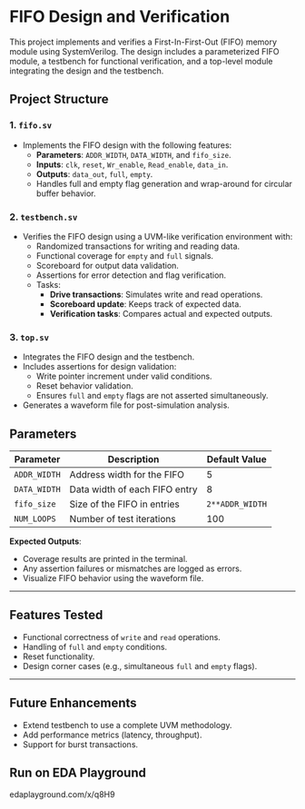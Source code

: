 # FIFO Design and Verification

This project implements and verifies a First-In-First-Out (FIFO) memory module using SystemVerilog. 
The design includes a parameterized FIFO module, a testbench for functional verification, and a top-level module integrating the design and the testbench.


## Project Structure

### 1. `fifo.sv`
- Implements the FIFO design with the following features:
  - **Parameters**: `ADDR_WIDTH`, `DATA_WIDTH`, and `fifo_size`.
  - **Inputs**: `clk`, `reset`, `Wr_enable`, `Read_enable`, `data_in`.
  - **Outputs**: `data_out`, `full`, `empty`.
  - Handles full and empty flag generation and wrap-around for circular buffer behavior.

### 2. `testbench.sv`
- Verifies the FIFO design using a UVM-like verification environment with:
  - Randomized transactions for writing and reading data.
  - Functional coverage for `empty` and `full` signals.
  - Scoreboard for output data validation.
  - Assertions for error detection and flag verification.
  - Tasks:
    - **Drive transactions**: Simulates write and read operations.
    - **Scoreboard update**: Keeps track of expected data.
    - **Verification tasks**: Compares actual and expected outputs.

### 3. `top.sv`
- Integrates the FIFO design and the testbench.
- Includes assertions for design validation:
  - Write pointer increment under valid conditions.
  - Reset behavior validation.
  - Ensures `full` and `empty` flags are not asserted simultaneously.
- Generates a waveform file for post-simulation analysis.



## Parameters

| Parameter    | Description                       | Default Value  |
|--------------|-----------------------------------|----------------|
| `ADDR_WIDTH` | Address width for the FIFO        | 5              |
| `DATA_WIDTH` | Data width of each FIFO entry     | 8              |
| `fifo_size`  | Size of the FIFO in entries       | `2**ADDR_WIDTH`|
| `NUM_LOOPS`  | Number of test iterations         | 100            |




 **Expected Outputs**:
   - Coverage results are printed in the terminal.
   - Any assertion failures or mismatches are logged as errors.
   - Visualize FIFO behavior using the waveform file.

---

## Features Tested

- Functional correctness of `write` and `read` operations.
- Handling of `full` and `empty` conditions.
- Reset functionality.
- Design corner cases (e.g., simultaneous `full` and `empty` flags).

---

## Future Enhancements

- Extend testbench to use a complete UVM methodology.
- Add performance metrics (latency, throughput).
- Support for burst transactions.


## Run on EDA Playground
 edaplayground.com/x/q8H9
